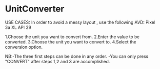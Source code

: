 # UnitConverter
USE CASES: 
In order to avoid a messy layout , use the following AVD: Pixel 3a XL API 29	

1.Choose the unit you want to convert from. 
2.Enter the value to be converted. 
3.Choose the unit you want to convert to. 
4.Select the conversion option. 

NB:-The three first steps can be done in any order. -You can only press "CONVERT" after steps 1,2 and 3 are accomplished. 